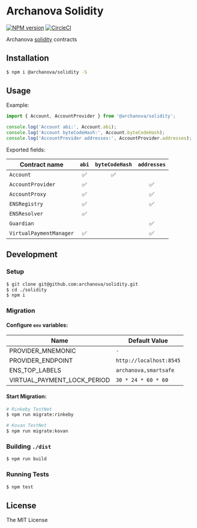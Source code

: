 # Archanova Solidity
[![NPM version][npm-image]][npm-url]
[![CircleCI](https://circleci.com/gh/archanova/solidity.svg?style=svg)](https://circleci.com/gh/archanova/solidity)

Archanova [solidity](http://solidity.readthedocs.io) contracts

## Installation

```bash
$ npm i @archanova/solidity -S
```

## Usage

Example:

```typescript
import { Account, AccountProvider } from '@archanova/solidity'; 

console.log('Account abi:', Account.abi);
console.log('Account byteCodeHash:', Account.byteCodeHash);
console.log('AccountProvider addresses:', AccountProvider.addresses);
```

Exported fields:

| Contract name 	| `abi` 	| `byteCodeHash` 	| `addresses` 	|
| --- | :---: | :---: | :---: |
| `Account` 	| ✅ 	| ✅ 	| 	|
| `AccountProvider` 	| ✅ 	| 	| ✅ 	|
| `AccountProxy` 	| ✅ 	| 	| ✅ 	|
| `ENSRegistry` 	| ✅ 	| 	| ✅ 	|
| `ENSResolver` 	| ✅ 	| 	|  	|
| `Guardian` 	|  	| 	| ✅ 	|
| `VirtualPaymentManager` 	| ✅ 	| 	| ✅ 	|

## Development

### Setup

```bash
$ git clone git@github.com:archanova/solidity.git
$ cd ./solidity
$ npm i
```

### Migration

#### Configure `env` variables:

| Name 	| Default Value 	|
| --- | ---|
| PROVIDER_MNEMONIC 	| `-` 	|
| PROVIDER_ENDPOINT 	| `http://localhost:8545` 	|
| ENS_TOP_LABELS 	| `archanova,smartsafe` 	|
| VIRTUAL_PAYMENT_LOCK_PERIOD 	| `30 * 24 * 60 * 60` 	|

#### Start Migration:

```bash
# Rinkeby TestNet
$ npm run migrate:rinkeby

# Kovan TestNet
$ npm run migrate:kovan
```

### Building `./dist`

```bash
$ npm run build
```

### Running Tests

```bash
$ npm test
```

## License

The MIT License

[npm-image]: https://badge.fury.io/js/%40archanova%2Fsolidity.svg
[npm-url]: https://npmjs.org/package/@archanova/solidity
